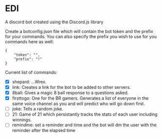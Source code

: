 # EDI
A discord bot created using the Discord.js library

Create a botconfig.json file which will contain the bot token and the prefix for your commands. You can also specify the prefix you wish to use for you commands here as well:

```
{
    "token": "",
    "prefix": "!"
}
```

Current list of commands:


- [x] shepard:   ...Wrex.
- [x] link: Creates a link for the bot to be added to other servers.
- [x] 8ball: Gives a magic 8 ball response to a questions asked.
- [x] firsttogo: One for the BR gamers. Generates a list of everyone in the same voice channel as you and will predict who will go down first. 
- [ ] joke: Tells a random joke.
- [ ] 21: Game of 21 which persistantly tracks the stats of each user including winnings. 
- [ ] remindme: set a reminder and time and the bot will dm the user with the reminder after the elapsed time
